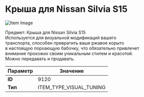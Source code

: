 # Крыша для Nissan Silvia S15

![Item Image](../img/9120.webp?raw=true)

Предмет: Крыша для Nissan Silvia S15<br>Используется для визуальной модификаций вашего<br>транспорта, способен превратить ваше ржавое корыто<br>в настоящую порхающую бабочку, что обязательно привлечет<br>внимание прохожих своим уникальным стилем и красотой.<br>Можно передавать и продавать.


| Параметр | Значение |
|----------|----------|
| **ID** | 9120 |
| **Тип** | ITEM_TYPE_VISUAL_TUNING |

